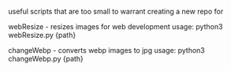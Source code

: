 useful scripts that are too small to warrant creating a new repo for

webResize - resizes images for web development
						usage: python3 webResize.py {path}

changeWebp - converts webp images to jpg
						usage: python3 changeWebp.py {path}
